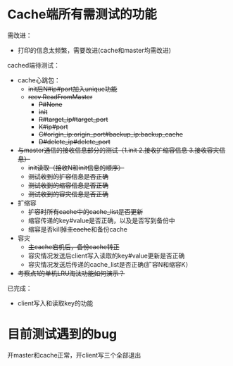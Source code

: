 # Cache端所有需测试的功能

需改进：

- 打印的信息太频繁，需要改进(cache和master均需改进)

cached端待测试：

- cache心跳包：
  - ~~init后N#ip#port加入unique功能~~
  - ~~recv ReadFromMaster~~
    - ~~P#None~~
    - ~~init~~
    - ~~R#target_ip#target_port~~
    - ~~K#ip#port~~
    - ~~C#origin_ip:origin_port#backup_ip:backup_cache~~
    - ~~D#delete_ip#delete_port~~
- ~~与master通信的接收信息部分的测试（1.init 2.接收扩缩容信息 3.接收容灾信息）~~
  - ~~init读取（接收N和init信息的顺序）~~
  - ~~测试收到的扩容信息是否正确~~
  - ~~测试收到的缩容信息是否正确~~
  - ~~测试收到的容灾信息是否正确~~
- 扩缩容
  - ~~扩容时所有cache中的cache_list是否更新~~
  - 缩容传递的key#value是否正确，以及是否写到备份中
  - 缩容是否kill掉~~主cache~~和备份cache
- 容灾
  - ~~主cache宕机后，备份cache转正~~
  - 容灾情况发送后client写入读取的key#value更新是否正确
  - 容灾情况发送后传递的cache_list是否正确(扩容N和缩容K）
- ~~考察点1的单机LRU淘汰功能如何演示？~~

已完成：

- client写入和读取key的功能



# 目前测试遇到的bug

开master和cache正常，开client写三个全部退出